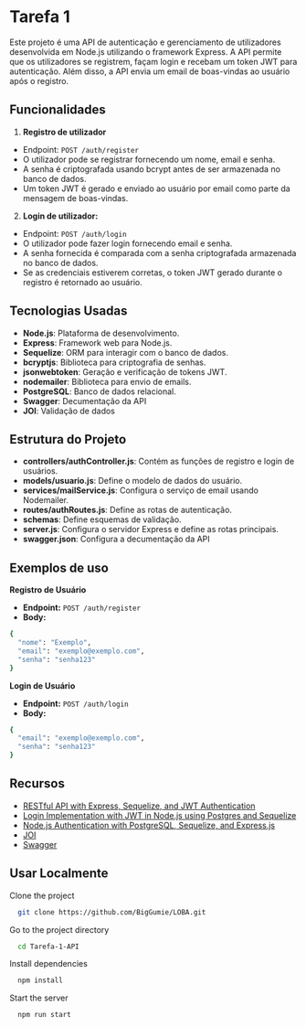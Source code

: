 
# Tarefa 1

Este projeto é uma API de autenticação e gerenciamento de utilizadores desenvolvida em Node.js utilizando o framework Express. A API permite que os utilizadores se registrem, façam login e recebam um token JWT para autenticação. Além disso, a API envia um email de boas-vindas ao usuário após o registro.


## Funcionalidades
1. **Registro de utilizador**

- Endpoint: `POST /auth/register`
- O utilizador pode se registrar fornecendo um nome, email e senha.
- A senha é criptografada usando bcrypt antes de ser armazenada no banco de dados.
- Um token JWT é gerado e enviado ao usuário por email como parte da mensagem de boas-vindas.

2. **Login de utilizador:**
- Endpoint: `POST /auth/login`
- O utilizador pode fazer login fornecendo email e senha.
- A senha fornecida é comparada com a senha criptografada armazenada no banco de dados.
- Se as credenciais estiverem corretas, o token JWT gerado durante o registro é retornado ao usuário.

## Tecnologias Usadas

- **Node.js**: Plataforma de desenvolvimento.
- **Express**: Framework web para Node.js.
- **Sequelize**: ORM para interagir com o banco de dados.
- **bcryptjs**: Biblioteca para criptografia de senhas.
- **jsonwebtoken**: Geração e verificação de tokens JWT.
- **nodemailer**: Biblioteca para envio de emails.
- **PostgreSQL**: Banco de dados relacional.
- **Swagger**: Decumentação da API
- **JOI**: Validação de dados

## Estrutura do Projeto

- **controllers/authController.js**: Contém as funções de registro e login de usuários.
- **models/usuario.js**: Define o modelo de dados do usuário.
- **services/mailService.js**: Configura o serviço de email usando Nodemailer.
- **routes/authRoutes.js**: Define as rotas de autenticação.
- **schemas**: Define esquemas de validação.
- **server.js**: Configura o servidor Express e define as rotas principais.
- **swagger.json**: Configura a decumentação da API

## Exemplos de uso

**Registro de Usuário**

- **Endpoint:** `POST /auth/register`
- **Body:**

```bash
{
  "nome": "Exemplo",
  "email": "exemplo@exemplo.com",
  "senha": "senha123"
}
```

**Login de Usuário**

- **Endpoint:** `POST /auth/login`
- **Body:**

```bash
{
  "email": "exemplo@exemplo.com",
  "senha": "senha123"
}
```


## Recursos

 - [RESTful API with Express, Sequelize, and JWT Authentication](https://medium.com/@fanbubu0/building-a-restful-api-with-express-sequelize-and-jwt-authentication-2bd8c4b78599)
 - [Login Implementation with JWT in Node.js using Postgres and Sequelize](https://medium.com/@kizito917/sign-up-and-login-implementation-with-jwt-in-node-js-using-postgres-and-sequelize-7093491b080f)
 - [Node.js Authentication with PostgreSQL, Sequelize, and Express.js](https://medium.com/@rachealkuranchie/node-js-authentication-with-postgresql-sequelize-and-express-js-20ae773da4c9)
  - [JOI](https://joi.dev/api/?v=17.13.3)
  - [Swagger](https://swagger.io)



## Usar Localmente

Clone the project

```bash
  git clone https://github.com/BigGumie/LOBA.git
```

Go to the project directory

```bash
  cd Tarefa-1-API
```

Install dependencies

```bash
  npm install
```

Start the server

```bash
  npm run start
```

